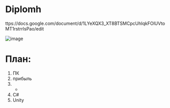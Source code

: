 # Diplomh

ttps://docs.google.com/document/d/1LYeXQX3_XT8BTSMCpcUhIqkFOlUVtoMT1rstrrlsPao/edit

![image](https://github.com/Banstra/diploma/assets/97594123/61fd4a77-eae3-450d-b923-e366281a3e96)

<h1>План:</h1>

1. ПК 
2. прибыль
3. -
4. C#
5. Unity
